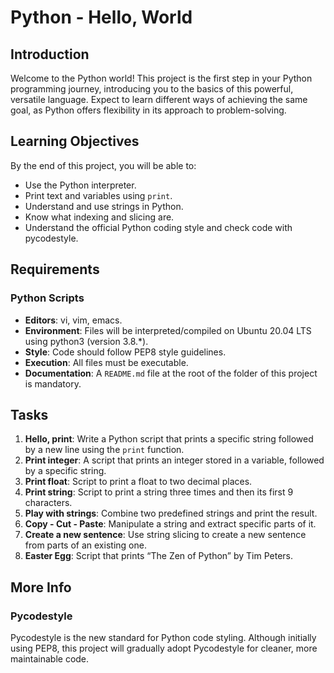 # Python - Hello, World

## Introduction
Welcome to the Python world! This project is the first step in your Python programming journey, introducing you to the basics of this powerful, versatile language. Expect to learn different ways of achieving the same goal, as Python offers flexibility in its approach to problem-solving.

## Learning Objectives
By the end of this project, you will be able to:
- Use the Python interpreter.
- Print text and variables using `print`.
- Understand and use strings in Python.
- Know what indexing and slicing are.
- Understand the official Python coding style and check code with pycodestyle.

## Requirements
### Python Scripts
- **Editors**: vi, vim, emacs.
- **Environment**: Files will be interpreted/compiled on Ubuntu 20.04 LTS using python3 (version 3.8.*).
- **Style**: Code should follow PEP8 style guidelines.
- **Execution**: All files must be executable.
- **Documentation**: A `README.md` file at the root of the folder of this project is mandatory.

## Tasks
1. **Hello, print**: Write a Python script that prints a specific string followed by a new line using the `print` function.
2. **Print integer**: A script that prints an integer stored in a variable, followed by a specific string.
3. **Print float**: Script to print a float to two decimal places.
4. **Print string**: Script to print a string three times and then its first 9 characters.
5. **Play with strings**: Combine two predefined strings and print the result.
6. **Copy - Cut - Paste**: Manipulate a string and extract specific parts of it.
7. **Create a new sentence**: Use string slicing to create a new sentence from parts of an existing one.
8. **Easter Egg**: Script that prints “The Zen of Python” by Tim Peters.

## More Info
### Pycodestyle
Pycodestyle is the new standard for Python code styling. Although initially using PEP8, this project will gradually adopt Pycodestyle for cleaner, more maintainable code.